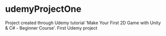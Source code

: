 # udemyProjectOne
 Project created through Udemy tutorial 'Make Your First 2D Game with Unity & C# - Beginner Course'. First Udemy project
